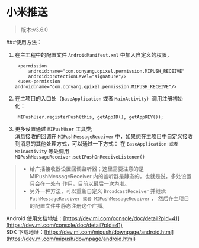# 小米推送

>版本:v3.6.0  

###使用方法：  
1. 在主工程中的配置文件 `AndroidManifest.xml` 中加入自定义的权限，  

        <permission
            android:name="com.ocnyang.qpixel.permission.MIPUSH_RECEIVE"
            android:protectionLevel="signature"/>
        <uses-permission android:name="com.ocnyang.qpixel.permission.MIPUSH_RECEIVE"/>
    
2. 在主项目的入口处（`BaseApplication` 或者 `MainActivity`）调用注册初始化：

        MIPushUser.registerPush(this, getAppID(), getAppKEY());

3. 更多设置通过 `MIPushUser` 工具类;  
消息接收的回调在 `MIPushMessageReceiver` 中，如果想在主项目中自定义接收到消息的其他处理方式，可以通过一下方式：
在 `BaseApplication 或者 MainActivity` 等处调用 `MIPushMessageReceiver.setIPushOnReceiveListener()` 
> * 给广播接收器设置回调监听器；这里需要注意的是 MIPushMessageReceiver 内的监听器是静态的，也就是说，多处设置只会在一处有
作用，目前以最后一次为准。  
> * 另外一种方法，可以重新自定义 `BroadcastReceiver` 并继承 `PushMessageReceiver 或者 MIPushMessageReceiver` ，
然后在主项目的配置文件中静态注册这个广播。

Android 使用文档地址：[https://dev.mi.com/console/doc/detail?pId=41](https://dev.mi.com/console/doc/detail?pId=41)  
SDK 下载地址：[https://dev.mi.com/mipush/downpage/android.html](https://dev.mi.com/mipush/downpage/android.html)  


